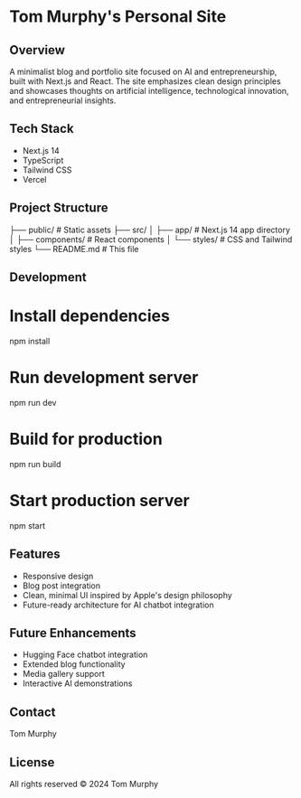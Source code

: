 # Tom Murphy's Personal Site

## Overview
A minimalist blog and portfolio site focused on AI and entrepreneurship, built with Next.js and React. The site emphasizes clean design principles and showcases thoughts on artificial intelligence, technological innovation, and entrepreneurial insights.

## Tech Stack
- Next.js 14
- TypeScript
- Tailwind CSS
- Vercel

## Project Structure
├── public/          # Static assets
├── src/
│   ├── app/        # Next.js 14 app directory
│   ├── components/ # React components
│   └── styles/     # CSS and Tailwind styles
└── README.md       # This file

## Development
# Install dependencies
npm install

# Run development server
npm run dev

# Build for production
npm run build

# Start production server
npm start

## Features
- Responsive design
- Blog post integration
- Clean, minimal UI inspired by Apple's design philosophy
- Future-ready architecture for AI chatbot integration

## Future Enhancements
- Hugging Face chatbot integration
- Extended blog functionality
- Media gallery support
- Interactive AI demonstrations

## Contact
Tom Murphy

## License
All rights reserved © 2024 Tom Murphy